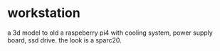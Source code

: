 # workstation
a 3d model to old a raspeberry pi4 with cooling system, power supply board, ssd drive. the look is a sparc20.
